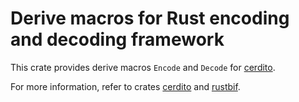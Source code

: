 # Derive macros for Rust encoding and decoding framework

This crate provides derive macros `Encode` and `Decode` for [cerdito](https://crates.io/crates/cerdito).

For more information, refer to crates [cerdito](https://crates.io/crates/cerdito) and [rustbif](https://crates.io/crates/rustbif).

